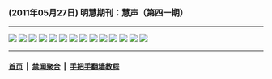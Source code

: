 ### (2011年05月27日) 明慧期刊：慧声（第四一期） 

---

<img src="http://qikan.minghui.org/mhqkpage/qikanimage/2011/05/27/huisheng-41-pdf-online1.png"/> 

<img src="http://qikan.minghui.org/mhqkpage/qikanimage/2011/05/27/huisheng-41-pdf-online2.png"/> 

<img src="http://qikan.minghui.org/mhqkpage/qikanimage/2011/05/27/huisheng-41-pdf-online3.png"/> 

<img src="http://qikan.minghui.org/mhqkpage/qikanimage/2011/05/27/huisheng-41-pdf-online4.png"/> 

<img src="http://qikan.minghui.org/mhqkpage/qikanimage/2011/05/27/huisheng-41-pdf-online5.png"/> 

<img src="http://qikan.minghui.org/mhqkpage/qikanimage/2011/05/27/huisheng-41-pdf-online6.png"/> 

<img src="http://qikan.minghui.org/mhqkpage/qikanimage/2011/05/27/huisheng-41-pdf-online7.png"/> 

<img src="http://qikan.minghui.org/mhqkpage/qikanimage/2011/05/27/huisheng-41-pdf-online8.png"/> 

<img src="http://qikan.minghui.org/mhqkpage/qikanimage/2011/05/27/huisheng-41-pdf-online9.png"/> 

<img src="http://qikan.minghui.org/mhqkpage/qikanimage/2011/05/27/huisheng-41-pdf-online10.png"/> 

<img src="http://qikan.minghui.org/mhqkpage/qikanimage/2011/05/27/huisheng-41-pdf-online11.png"/> 

<img src="http://qikan.minghui.org/mhqkpage/qikanimage/2011/05/27/huisheng-41-pdf-online12.png"/> 

<img src="http://qikan.minghui.org/mhqkpage/qikanimage/2011/05/27/huisheng-41-pdf-online13.png"/> 

<img src="http://qikan.minghui.org/mhqkpage/qikanimage/2011/05/27/huisheng-41-pdf-online14.png"/> 



---

#### [首页](../../../..) &nbsp;|&nbsp; [禁闻聚合](https://github.com/gfw-breaker/banned-news) &nbsp;|&nbsp; [手把手翻墙教程](https://github.com/gfw-breaker/guides) 